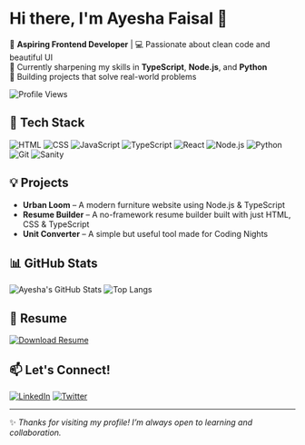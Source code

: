 # Hi there, I'm Ayesha Faisal 👋

🎯 **Aspiring Frontend Developer** | 💻 Passionate about clean code and beautiful UI  
🌱 Currently sharpening my skills in **TypeScript**, **Node.js**, and **Python**  
🚀 Building projects that solve real-world problems  

![Profile Views](https://komarev.com/ghpvc/?username=ayesha764581&color=blueviolet&style=flat-square)

## 🔧 Tech Stack
![HTML](https://img.shields.io/badge/HTML5-E34F26?style=flat&logo=html5&logoColor=white)
![CSS](https://img.shields.io/badge/CSS3-1572B6?style=flat&logo=css3&logoColor=white)
![JavaScript](https://img.shields.io/badge/JavaScript-F7DF1E?style=flat&logo=javascript&logoColor=black)
![TypeScript](https://img.shields.io/badge/TypeScript-007ACC?style=flat&logo=typescript&logoColor=white)
![React](https://img.shields.io/badge/React-61DAFB?style=flat&logo=react&logoColor=black)
![Node.js](https://img.shields.io/badge/Node.js-339933?style=flat&logo=nodedotjs&logoColor=white)
![Python](https://img.shields.io/badge/Python-3776AB?style=flat&logo=python&logoColor=white)
![Git](https://img.shields.io/badge/Git-F05032?style=flat&logo=git&logoColor=white)
![Sanity](https://img.shields.io/badge/Sanity-FF4785?style=flat&logo=sanity&logoColor=white)

## 💡 Projects
- **Urban Loom** – A modern furniture website using Node.js & TypeScript  
- **Resume Builder** – A no-framework resume builder built with just HTML, CSS & TypeScript  
- **Unit Converter** – A simple but useful tool made for Coding Nights  

## 📊 GitHub Stats
![Ayesha's GitHub Stats](https://github-readme-stats.vercel.app/api?username=ayesha-offical&show_icons=true&theme=radical)
![Top Langs](https://github-readme-stats.vercel.app/api/top-langs/?username=ayesha-offical&layout=compact&theme=radical)

## 📄 Resume
[![Download Resume](https://img.shields.io/badge/Resume-Download-blue?style=for-the-badge&logo=adobeacrobatreader&logoColor=white)](https://github.com/ayesha-offical/ayesha-offical/blob/main/New%20Resume%200%20(1).pdf)

## 📫 Let's Connect!
[![LinkedIn](https://img.shields.io/badge/LinkedIn-blue?style=flat&logo=linkedin&logoColor=white)](https://www.linkedin.com/in/ayesha-siddiqua25/)
[![Twitter](https://img.shields.io/badge/Twitter-1DA1F2?style=flat&logo=twitter&logoColor=white)](https://x.com/ayesha764581)

---

✨ *Thanks for visiting my profile! I’m always open to learning and collaboration.*  
